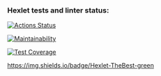 ### Hexlet tests and linter status:
[![Actions Status](https://github.com/MacNoob/frontend-project-46/workflows/hexlet-check/badge.svg)](https://github.com/MacNoob/frontend-project-46/actions)

[![Maintainability](https://api.codeclimate.com/v1/badges/d287b8ded40df10d2c1f/maintainability)](https://codeclimate.com/github/MacNoob/frontend-project-46/maintainability)

[![Test Coverage](https://api.codeclimate.com/v1/badges/d287b8ded40df10d2c1f/test_coverage)](https://codeclimate.com/github/MacNoob/frontend-project-46/test_coverage)

https://img.shields.io/badge/Hexlet-TheBest-green